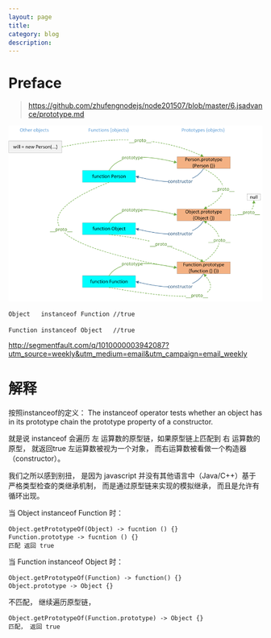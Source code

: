 ```yaml
---
layout: page
title:	
category: blog
description: 
---
```

# Preface
> https://github.com/zhufengnodejs/node201507/blob/master/6.jsadvance/prototype.md

![prototype](/img/ria-js-prototype.png)


	Object   instanceof Function //true

	Function instanceof Object   //true

http://segmentfault.com/q/1010000003942087?utm_source=weekly&utm_medium=email&utm_campaign=email_weekly

# 解释
按照instanceof的定义： The instanceof operator tests whether an object has in its prototype chain the prototype property of a constructor.

就是说 instanceof 会遍历 左 运算数的原型链，如果原型链上匹配到 右 运算数的 原型， 就返回true
左运算数被视为一个对象， 而右运算数被看做一个构造器（constructor）。

我们之所以感到别扭， 是因为 javascript 并没有其他语言中（Java/C++）基于严格类型检查的类继承机制， 而是通过原型链来实现的模拟继承， 而且是允许有循环出现。

当 Object instanceof Function 时：

	Object.getPrototypeOf(Object) -> fucntion () {}
	Function.prototype -> fucntion () {}
	匹配 返回 true

当 Function instanceof Object 时：

	Object.getPrototypeOf(Function) -> function() {}
	Object.prototype -> Object {}

不匹配， 继续遍历原型链，

	Object.getPrototypeOf(Function.prototype) -> Object {}
	匹配， 返回 true




